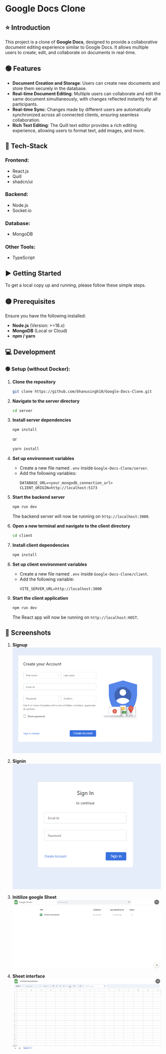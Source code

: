 # Google Docs Clone

## ⭐ Introduction
This project is a clone of **Google Docs**, designed to provide a collaborative document editing experience similar to Google Docs. It allows multiple users to create, edit, and collaborate on documents in real-time.

## 🟢 Features
- **Document Creation and Storage**: Users can create new documents and store them securely in the database.
- **Real-time Document Editing**: Multiple users can collaborate and edit the same document simultaneously, with changes reflected instantly for all participants.
- **Real-time Sync**: Changes made by different users are automatically synchronized across all connected clients, ensuring seamless collaboration.
- **Rich Text Editing**: The Quill text editor provides a rich editing experience, allowing users to format text, add images, and more.

## 🔧 Tech-Stack
### **Frontend:**
- React.js
- Quill
- shadcn/ui

### **Backend:**
- Node.js
- Socket.io

### **Database:**
- MongoDB

### **Other Tools:**
- TypeScript
 

## ▶️ Getting Started
To get a local copy up and running, please follow these simple steps.

## 🟡 Prerequisites
Ensure you have the following installed:
- **Node.js** (Version: >=18.x)
- **MongoDB** (Local or Cloud)
- **npm / yarn**

## 💻 Development
### 🟢 Setup (without Docker):
1. **Clone the repository**
   ```bash
   git clone https://github.com/bhanusingh10/Google-Docs-Clone.git
   ```
2. **Navigate to the server directory**
   ```bash
   cd server
   ```
3. **Install server dependencies**
   ```bash
   npm install
   ```
   or
   ```bash
   yarn install
   ```
4. **Set up environment variables**
   - Create a new file named `.env` inside `Google-Docs-Clone/server`.
   - Add the following variables:
     ```env
     DATABASE_URL=<your_mongodb_connection_url>
     CLIENT_ORIGIN=http://localhost:5173
     ```
5. **Start the backend server**
   ```bash
   npm run dev
   ```
   The backend server will now be running on `http://localhost:3000`.

6. **Open a new terminal and navigate to the client directory**
   ```bash
   cd client
   ```
7. **Install client dependencies**
   ```bash
   npm install
   ```
8. **Set up client environment variables**
   - Create a new file named `.env` inside `Google-Docs-Clone/client`.
   - Add the following variable:
     ```env
     VITE_SERVER_URL=http://localhost:3000
     ```
9. **Start the client application**
   ```bash
   npm run dev
   ```
   The React app will now be running on `http://localhost:HOST`.
 
## 📸 Screenshots

1. **Signup**
   ![signup](./screenshots/signup.png)

2. **Signin**
   ![signin](/screenshots/signin.png)

3. **Initilize google Sheet**
   ![interface](/screenshots/interface.png)

4. **Sheet interface**
   ![sheet](/screenshots/sheet.png)


